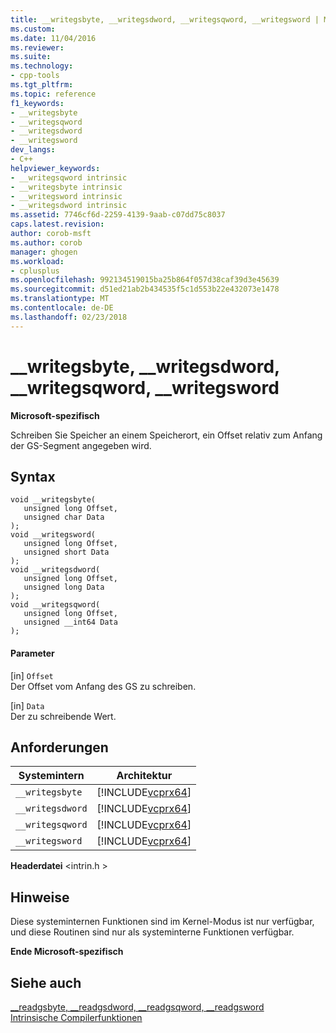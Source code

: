 ```yaml
---
title: __writegsbyte, __writegsdword, __writegsqword, __writegsword | Microsoft Docs
ms.custom: 
ms.date: 11/04/2016
ms.reviewer: 
ms.suite: 
ms.technology:
- cpp-tools
ms.tgt_pltfrm: 
ms.topic: reference
f1_keywords:
- __writegsbyte
- __writegsqword
- __writegsdword
- __writegsword
dev_langs:
- C++
helpviewer_keywords:
- __writegsqword intrinsic
- __writegsbyte intrinsic
- __writegsword intrinsic
- __writegsdword intrinsic
ms.assetid: 7746cf6d-2259-4139-9aab-c07dd75c8037
caps.latest.revision: 
author: corob-msft
ms.author: corob
manager: ghogen
ms.workload:
- cplusplus
ms.openlocfilehash: 992134519015ba25b864f057d38caf39d3e45639
ms.sourcegitcommit: d51ed21ab2b434535f5c1d553b22e432073e1478
ms.translationtype: MT
ms.contentlocale: de-DE
ms.lasthandoff: 02/23/2018
---
```

# <a name="writegsbyte-writegsdword-writegsqword-writegsword"></a>__writegsbyte, __writegsdword, __writegsqword, __writegsword
**Microsoft-spezifisch**  
  
 Schreiben Sie Speicher an einem Speicherort, ein Offset relativ zum Anfang der GS-Segment angegeben wird.  
  
## <a name="syntax"></a>Syntax  
  
```  
void __writegsbyte(   
   unsigned long Offset,   
   unsigned char Data   
);  
void __writegsword(   
   unsigned long Offset,   
   unsigned short Data   
);  
void __writegsdword(   
   unsigned long Offset,   
   unsigned long Data   
);  
void __writegsqword(   
   unsigned long Offset,   
   unsigned __int64 Data   
);  
```  
  
#### <a name="parameters"></a>Parameter  
 [in] `Offset`  
 Der Offset vom Anfang des GS zu schreiben.  
  
 [in] `Data`  
 Der zu schreibende Wert.  
  
## <a name="requirements"></a>Anforderungen  
  
|Systemintern|Architektur|  
|---------------|------------------|  
|`__writegsbyte`|[!INCLUDE[vcprx64](../assembler/inline/includes/vcprx64_md.md)]|  
|`__writegsdword`|[!INCLUDE[vcprx64](../assembler/inline/includes/vcprx64_md.md)]|  
|`__writegsqword`|[!INCLUDE[vcprx64](../assembler/inline/includes/vcprx64_md.md)]|  
|`__writegsword`|[!INCLUDE[vcprx64](../assembler/inline/includes/vcprx64_md.md)]|  
  
 **Headerdatei** \<intrin.h >  
  
## <a name="remarks"></a>Hinweise  
 Diese systeminternen Funktionen sind im Kernel-Modus ist nur verfügbar, und diese Routinen sind nur als systeminterne Funktionen verfügbar.  
  
**Ende Microsoft-spezifisch**  
  
## <a name="see-also"></a>Siehe auch  
 [__readgsbyte, \__readgsdword, \__readgsqword, \__readgsword](../intrinsics/readgsbyte-readgsdword-readgsqword-readgsword.md)   
 [Intrinsische Compilerfunktionen](../intrinsics/compiler-intrinsics.md)